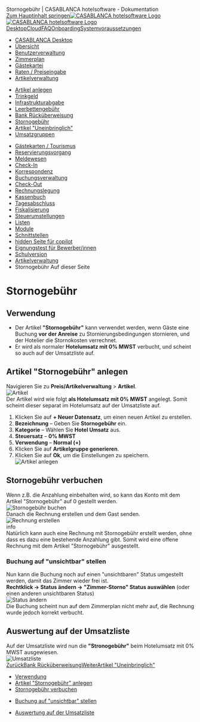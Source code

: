 Stornogebühr | CASABLANCA hotelsoftware - Dokumentation  
[Zum Hauptinhalt springen](https://docs.casablanca.at/desktop/articles/cancellation_fee/#__docusaurus_skipToContent_fallback)[![CASABLANCA hotelsoftware Logo](https://docs.casablanca.at/img/logo.png) ![CASABLANCA hotelsoftware Logo](https://docs.casablanca.at/img/Casablanca_LOGO_2022_neg.png)](https://docs.casablanca.at/) [Desktop](https://docs.casablanca.at/desktop/desktop/)[Cloud](https://docs.casablanca.at/cloud/cloud_systems/)[FAQ](https://docs.casablanca.at/faq)[Onboarding](https://docs.casablanca.at/onboarding/fiscalization)[Systemvoraussetzungen](https://docs.casablanca.at/system_requirements)  
* [CASABLANCA Desktop](https://docs.casablanca.at/desktop/desktop/)
* [Übersicht](https://docs.casablanca.at/desktop/interface/)
* [Benutzerverwaltung](https://docs.casablanca.at/desktop/user_management/)
* [Zimmerplan](https://docs.casablanca.at/desktop/room_plan/)
* [Gästekartei](https://docs.casablanca.at/desktop/guest_profile/)
* [Raten / Preiseingabe](https://docs.casablanca.at/desktop/raten/)
* [Artikelverwaltung](https://docs.casablanca.at/desktop/articles/)
+ [Artikel anlegen](https://docs.casablanca.at/desktop/articles/articles_groups)
+ [Trinkgeld](https://docs.casablanca.at/desktop/articles/tip)
+ [Infrastrukturabgabe](https://docs.casablanca.at/desktop/articles/infrastructure_fee)
+ [Leerbettengebühr](https://docs.casablanca.at/desktop/articles/empty_bed_fee)
+ [Bank Rücküberweisung](https://docs.casablanca.at/desktop/articles/payback)
+ [Stornogebühr](https://docs.casablanca.at/desktop/articles/cancellation_fee)
+ [Artikel "Uneinbringlich"](https://docs.casablanca.at/desktop/articles/irrecoverable)
+ [Umsatzgruppen](https://docs.casablanca.at/desktop/articles/revenue)
* [Gästekarten / Tourismus](https://docs.casablanca.at/desktop/guest_cards/)
* [Reservierungsvorgang](https://docs.casablanca.at/desktop/reservation_process/)
* [Meldewesen](https://docs.casablanca.at/desktop/registration/)
* [Check-In](https://docs.casablanca.at/desktop/check_in/)
* [Korrespondenz](https://docs.casablanca.at/desktop/correspondence/)
* [Buchungsverwaltung](https://docs.casablanca.at/desktop/account/)
* [Check-Out](https://docs.casablanca.at/desktop/check-out/)
* [Rechnungslegung](https://docs.casablanca.at/desktop/accounting/)
* [Kassenbuch](https://docs.casablanca.at/desktop/cashbook/)
* [Tagesabschluss](https://docs.casablanca.at/desktop/daily_closing/)
* [Fiskalisierung](https://docs.casablanca.at/desktop/fiscalization/)
* [Steuerumstellungen](https://docs.casablanca.at/desktop/tax_changes/)
* [Listen](https://docs.casablanca.at/desktop/lists/)
* [Module](https://docs.casablanca.at/desktop/module/)
* [Schnittstellen](https://docs.casablanca.at/desktop/interfaces/)
* [hidden Seite für copilot](https://docs.casablanca.at/desktop/hidden_copilot)
* [Eignungstest für Bewerber/innen](https://docs.casablanca.at/desktop/qualification)
* [Schulversion](https://docs.casablanca.at/desktop/schoolversion)  
* [Artikelverwaltung](https://docs.casablanca.at/desktop/articles/)
* Stornogebühr
Auf dieser Seite

# Stornogebühr  
## Verwendung[](https://docs.casablanca.at/desktop/articles/cancellation_fee/#verwendung "Direkter Link zu Verwendung")  
* Der Artikel **"Stornogebühr"** kann verwendet werden, wenn Gäste eine Buchung **vor der Anreise** zu Stornierungsbedingungen stornieren, und der Hotelier die Stornokosten verrechnet.
* Er wird als normaler **Hotelumsatz mit 0% MWST** verbucht, und scheint so auch auf der Umsatzliste auf.

## Artikel "Stornogebühr" anlegen[](https://docs.casablanca.at/desktop/articles/cancellation_fee/#artikel-stornogebühr-anlegen "Direkter Link zu Artikel \"Stornogebühr\" anlegen")  
Navigieren Sie zu **Preis/Artikelverwaltung** > **Artikel**.  
![Artikel](https://docs.casablanca.at/assets/images/artikel_oeffnen-379adf420aa81131267706926547ab80.png "Artikel")  
Der Artikel wird wie folgt **als Hotelumsatz mit 0% MWST** angelegt. Somit scheint dieser separat im Hotelumsatz auf der Umsatzliste auf.  
1. Klicken Sie auf **+ Neuer Datensatz**, um einen neuen Artikel zu erstellen.
2. **Bezeichnung** – Geben Sie **Stornogebühr** ein.
3. **Kategorie** – Wählen Sie **Hotel Umsatz** aus.
4. **Steuersatz** – **0% MWST**
5. **Verwendung** – **Normal (+)**
6. Klicken Sie auf **Artikelgruppe generieren**.
7. Klicken Sie auf **Ok**, um die Einstellungen zu speichern.  
![Artikel anlegen](https://docs.casablanca.at/assets/images/insert_job-31254396f07992848d769f47971263ed.png "Artikel anlegen")

## Stornogebühr verbuchen[](https://docs.casablanca.at/desktop/articles/cancellation_fee/#stornogebühr-verbuchen "Direkter Link zu Stornogebühr verbuchen")  
Wenn z.B. die Anzahlung einbehalten wird, so kann das Konto mit dem Artikel "Stornogebühr" auf 0 gestellt werden.  
![Stornogebühr buchen](https://docs.casablanca.at/assets/images/book_cancellation_fee-49d44c8b5049f81c539e4c4b8e04573f.png "Stornogebühr buchen")  
Danach die Rechnung erstellen und dem Gast senden.  
![Rechnung erstellen](https://docs.casablanca.at/assets/images/invoice-b2a1f665e6132c525e53fcc1b5942aed.png "Rechnung erstellen")  
info  
Natürlich kann auch eine Rechnung mit Stornogebühr erstellt werden, ohne dass es dazu eine bestehende Anzahlung gibt. Somit wird eine offene Rechnung mit dem Artikel "Stornogebühr" ausgestellt.

### Buchung auf "unsichtbar" stellen[](https://docs.casablanca.at/desktop/articles/cancellation_fee/#buchung-auf-unsichtbar-stellen "Direkter Link zu Buchung auf \"unsichtbar\" stellen")  
Nun kann die Buchung noch auf einen "unsichtbaren" Status umgestellt werden, damit das Zimmer wieder frei ist.  
**Rechtklick -> Status ändern -> "Zimmer-Storno" Status auswählen** (oder einen anderen unsichtbaren Status)  
![Status ändern](https://docs.casablanca.at/assets/images/change_state-ed045d5e046a250bb691e13dbecfa7da.png "Status ändern")  
Die Buchung scheint nun auf dem Zimmerplan nicht mehr auf, die Rechnung wurde jedoch korrekt verbucht.

## Auswertung auf der Umsatzliste[](https://docs.casablanca.at/desktop/articles/cancellation_fee/#auswertung-auf-der-umsatzliste "Direkter Link zu Auswertung auf der Umsatzliste")  
Auf der Umsatzliste wird nun die **"Stronogebühr"** beim Hotelumsatz mit 0% MWST ausgewiesen.  
![Umsatzliste](https://docs.casablanca.at/assets/images/sales_list-10f5574514bd5e3fbd287c1c743808a8.png "Umsatzliste")  
[ZurückBank Rücküberweisung](https://docs.casablanca.at/desktop/articles/payback)[WeiterArtikel "Uneinbringlich"](https://docs.casablanca.at/desktop/articles/irrecoverable)  
* [Verwendung](https://docs.casablanca.at/desktop/articles/cancellation_fee/#verwendung)
* [Artikel "Stornogebühr" anlegen](https://docs.casablanca.at/desktop/articles/cancellation_fee/#artikel-stornogebühr-anlegen)
* [Stornogebühr verbuchen](https://docs.casablanca.at/desktop/articles/cancellation_fee/#stornogebühr-verbuchen)
+ [Buchung auf "unsichtbar" stellen](https://docs.casablanca.at/desktop/articles/cancellation_fee/#buchung-auf-unsichtbar-stellen)
* [Auswertung auf der Umsatzliste](https://docs.casablanca.at/desktop/articles/cancellation_fee/#auswertung-auf-der-umsatzliste)